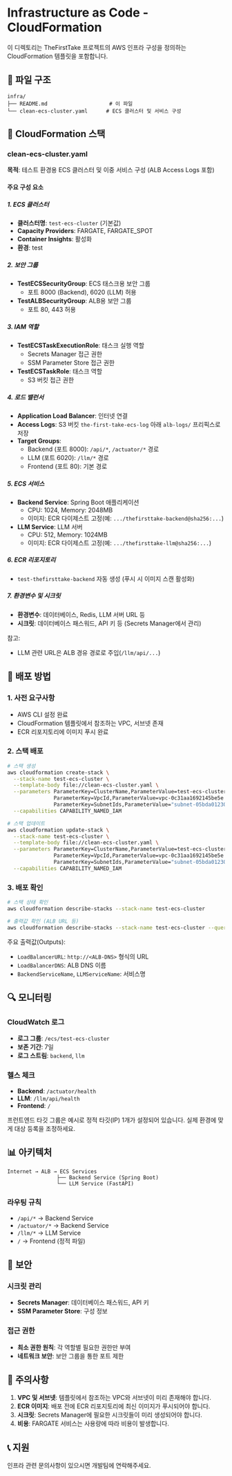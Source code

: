 # Infrastructure as Code - CloudFormation

이 디렉토리는 TheFirstTake 프로젝트의 AWS 인프라 구성을 정의하는 CloudFormation 템플릿을 포함합니다.

## 📁 파일 구조

```
infra/
├── README.md                    # 이 파일
└── clean-ecs-cluster.yaml      # ECS 클러스터 및 서비스 구성
```

## 🚀 CloudFormation 스택

### clean-ecs-cluster.yaml

**목적**: 테스트 환경용 ECS 클러스터 및 이중 서비스 구성 (ALB Access Logs 포함)

#### 주요 구성 요소

##### 1. ECS 클러스터
- **클러스터명**: `test-ecs-cluster` (기본값)
- **Capacity Providers**: FARGATE, FARGATE_SPOT
- **Container Insights**: 활성화
- **환경**: test

##### 2. 보안 그룹
- **TestECSSecurityGroup**: ECS 태스크용 보안 그룹
  - 포트 8000 (Backend), 6020 (LLM) 허용
- **TestALBSecurityGroup**: ALB용 보안 그룹
  - 포트 80, 443 허용

##### 3. IAM 역할
- **TestECSTaskExecutionRole**: 태스크 실행 역할
  - Secrets Manager 접근 권한
  - SSM Parameter Store 접근 권한
- **TestECSTaskRole**: 태스크 역할
  - S3 버킷 접근 권한

##### 4. 로드 밸런서
- **Application Load Balancer**: 인터넷 연결
- **Access Logs**: S3 버킷 `the-first-take-ecs-log` 아래 `alb-logs/` 프리픽스로 저장
- **Target Groups**:
  - Backend (포트 8000): `/api/*`, `/actuator/*` 경로
  - LLM (포트 6020): `/llm/*` 경로
  - Frontend (포트 80): 기본 경로

##### 5. ECS 서비스
- **Backend Service**: Spring Boot 애플리케이션
  - CPU: 1024, Memory: 2048MB
  - 이미지: ECR 다이제스트 고정(예: `.../thefirsttake-backend@sha256:...`)
- **LLM Service**: LLM 서버
  - CPU: 512, Memory: 1024MB
  - 이미지: ECR 다이제스트 고정(예: `.../thefirsttake-llm@sha256:...`)

##### 6. ECR 리포지토리
- `test-thefirsttake-backend` 자동 생성 (푸시 시 이미지 스캔 활성화)

##### 7. 환경변수 및 시크릿
- **환경변수**: 데이터베이스, Redis, LLM 서버 URL 등
- **시크릿**: 데이터베이스 패스워드, API 키 등 (Secrets Manager에서 관리)

참고:
- LLM 관련 URL은 ALB 경유 경로로 주입(`/llm/api/...`)

## 🔧 배포 방법

### 1. 사전 요구사항
- AWS CLI 설정 완료
- CloudFormation 템플릿에서 참조하는 VPC, 서브넷 존재
- ECR 리포지토리에 이미지 푸시 완료

### 2. 스택 배포
```bash
# 스택 생성
aws cloudformation create-stack \
  --stack-name test-ecs-cluster \
  --template-body file://clean-ecs-cluster.yaml \
  --parameters ParameterKey=ClusterName,ParameterValue=test-ecs-cluster \
               ParameterKey=VpcId,ParameterValue=vpc-0c31aa1692145be5e \
               ParameterKey=SubnetIds,ParameterValue="subnet-05bda01230da1b1b2,subnet-0af9f247125595c2b,subnet-068d9f9b8a76f8497,subnet-0d51f34ac2ba21ff0" \
  --capabilities CAPABILITY_NAMED_IAM

# 스택 업데이트
aws cloudformation update-stack \
  --stack-name test-ecs-cluster \
  --template-body file://clean-ecs-cluster.yaml \
  --parameters ParameterKey=ClusterName,ParameterValue=test-ecs-cluster \
               ParameterKey=VpcId,ParameterValue=vpc-0c31aa1692145be5e \
               ParameterKey=SubnetIds,ParameterValue="subnet-05bda01230da1b1b2,subnet-0af9f247125595c2b,subnet-068d9f9b8a76f8497,subnet-0d51f34ac2ba21ff0" \
  --capabilities CAPABILITY_NAMED_IAM
```

### 3. 배포 확인
```bash
# 스택 상태 확인
aws cloudformation describe-stacks --stack-name test-ecs-cluster

# 출력값 확인 (ALB URL 등)
aws cloudformation describe-stacks --stack-name test-ecs-cluster --query 'Stacks[0].Outputs'
```

주요 출력값(Outputs):
- `LoadBalancerURL`: `http://<ALB-DNS>` 형식의 URL
- `LoadBalancerDNS`: ALB DNS 이름
- `BackendServiceName`, `LLMServiceName`: 서비스명

## 🔍 모니터링

### CloudWatch 로그
- **로그 그룹**: `/ecs/test-ecs-cluster`
- **보존 기간**: 7일
- **로그 스트림**: `backend`, `llm`

### 헬스 체크
- **Backend**: `/actuator/health`
- **LLM**: `/llm/api/health`
- **Frontend**: `/`

프런트엔드 타깃 그룹은 예시로 정적 타깃(IP) 1개가 설정되어 있습니다. 실제 환경에 맞게 대상 등록을 조정하세요.

## 📊 아키텍처

```
Internet → ALB → ECS Services
                ├── Backend Service (Spring Boot)
                └── LLM Service (FastAPI)
```

### 라우팅 규칙
- `/api/*` → Backend Service
- `/actuator/*` → Backend Service  
- `/llm/*` → LLM Service
- `/` → Frontend (정적 파일)

## 🔐 보안

### 시크릿 관리
- **Secrets Manager**: 데이터베이스 패스워드, API 키
- **SSM Parameter Store**: 구성 정보

### 접근 권한
- **최소 권한 원칙**: 각 역할별 필요한 권한만 부여
- **네트워크 보안**: 보안 그룹을 통한 포트 제한

## 🚨 주의사항

1. **VPC 및 서브넷**: 템플릿에서 참조하는 VPC와 서브넷이 미리 존재해야 합니다.
2. **ECR 이미지**: 배포 전에 ECR 리포지토리에 최신 이미지가 푸시되어야 합니다.
3. **시크릿**: Secrets Manager에 필요한 시크릿들이 미리 생성되어야 합니다.
4. **비용**: FARGATE 서비스는 사용량에 따라 비용이 발생합니다.

## 📞 지원

인프라 관련 문의사항이 있으시면 개발팀에 연락해주세요.
